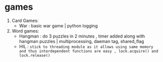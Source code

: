 # games

1. Card Games:
    - War : basic war game  | python logging
2. Word games:
    - Hangman : do 3 puzzles in 2 minutes , timer added along with hangman puzzles | multiprocessing, daeman tag, shared_flag
    - HIL : ``stick to threading module as it allows using same memory and thus interdependent functions are easy , lock.acquire() and lock.release()``

